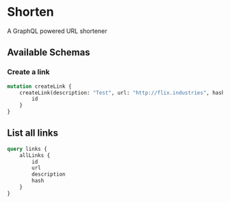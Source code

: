 # Shorten

A GraphQL powered URL shortener 

## Available Schemas

### Create a link
```graphql
mutation createLink {
    createLink(description: "Test", url: "http://flix.industries", hash: "flix") {
        id
    }
}
```

## List all links
```graphql
query links {
    allLinks {
        id
        url
        description
        hash
    }
}
```